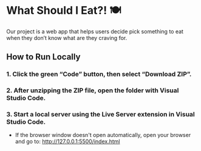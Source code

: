 # What Should I Eat?! 🍽️

Our project is a web app that helps users decide pick something to eat when they don’t know what are they craving for.

## How to Run Locally
### 1. Click the green “Code” button, then select “Download ZIP”.

### 2. After unzipping the ZIP file, open the folder with Visual Studio Code.

### 3. Start a local server using the **Live Server** extension in Visual Studio Code.
- If the browser window doesn't open automatically, open your browser and go to: http://127.0.0.1:5500/index.html

